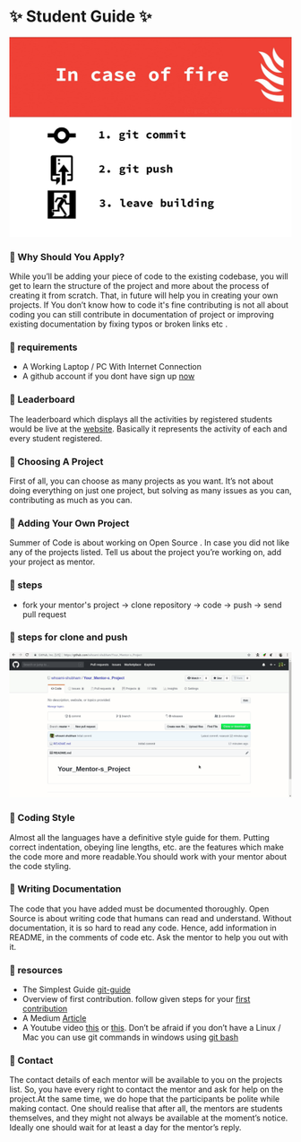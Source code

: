 #  ✨ Student Guide  ✨
![git](./git_meme.jpeg)
### 🚀 Why Should You Apply?  
While you’ll be adding your piece of code to the existing codebase,
you will get to learn the structure of the project and more about the
process of creating it from scratch.
That, in future will help you in creating your own projects.
If You don’t know how to code it's fine contributing is not all about coding you can still contribute in documentation of project or improving existing documentation by fixing typos or broken links etc .


### 🚀 requirements 
 - A Working Laptop / PC With Internet Connection
 - A github account if you dont have sign up [now](https://github.com/join)

###  🚀 Leaderboard
The leaderboard which displays all the activities by registered students
would be live at the [website](https://summerofcodeatuit.github.io/2019/#/leaderboard). Basically it represents the activity
of each and every student registered.

###  🚀 Choosing A Project
First of all, you can choose as many projects as you want. It’s not about
doing everything on just one project, but solving as many issues as you
can, contributing as much as you can.

### 🚀 Adding Your Own Project 
Summer of Code is about working on Open Source . In case you did not
like any of the projects listed. Tell us about
the project you’re working on, add your project as mentor.

### 🚀 steps 
  * fork your mentor's project -> clone repository -> code -> push  -> send pull request
###  🚀 steps for clone and push
  ![git](./git.gif)
  


###  🚀 Coding Style
Almost all the languages have a definitive style guide for them. Putting
correct indentation, obeying line lengths, etc. are the features which make
the code more and more readable.You should work with your mentor about the code styling.

### 🚀 Writing Documentation 
The code that you have added must be documented thoroughly. Open
Source is about writing code that humans can read and understand.
Without documentation, it is so hard to read any code. Hence, add
information in README, in the comments of code etc. Ask the mentor to
help you out with it.

### 🚀 resources 
 - The Simplest Guide [git-guide](http://rogerdudler.github.io/git-guide/)
 - Overview of first contribution. follow given steps for your [first contribution](https://github.com/firstcontributions/first-contributions)
 - A Medium [Article](https://codeburst.io/a-step-by-step-guide-to-making-your-first-github-contribution-5302260a2940)
 - A Youtube video [this](https://youtu.be/MJUJ4wbFm_A) or [this](https://youtu.be/viEgHOkZnsI). Don’t be afraid if you don’t have a Linux / Mac you can use git commands in windows
   using [git bash](https://git-scm.com/download/win)

###  🚀 Contact
The contact details of each mentor will be available to you on the projects
list. So, you have every right to contact the mentor and ask for
help on the project.At the same time, we do hope that the participants be polite while making
contact. One should realise that after all, the mentors are students
themselves, and they might not always be available at the moment’s notice.
Ideally one should wait for at least a day for the mentor’s reply.

